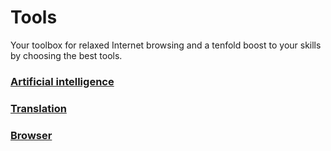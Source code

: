 # Tools
Your toolbox for relaxed Internet browsing and a tenfold boost to your skills by choosing the best tools.
### [Artificial intelligence](https://github.com/kyvernfoundation/isorro/blob/main/tools/ai.md)
### [Translation](https://github.com/kyvernfoundation/isorro/blob/main/tools/translation.md)
### [Browser](https://github.com/kyvernfoundation/isorro/blob/main/tools/browser.md)
